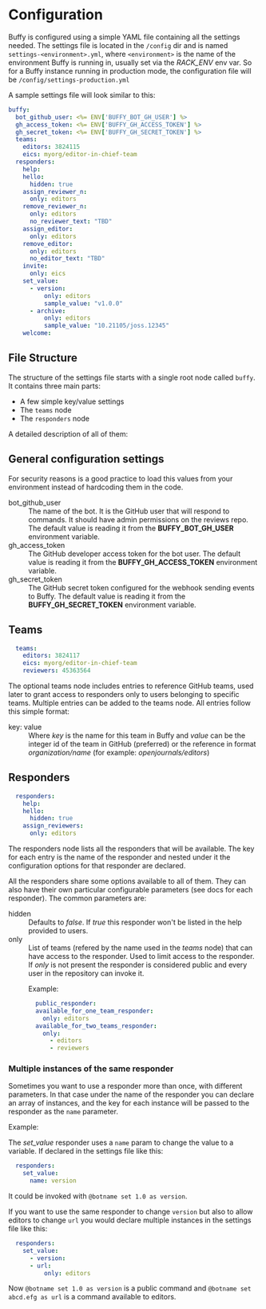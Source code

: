 Configuration
=============

Buffy is configured using a simple YAML file containing all the settings needed. The settings file is located in the `/config` dir and is named `settings-<environment>.yml`, where `<environment>` is the name of the environment Buffy is running in, usually set via the *RACK_ENV* env var. So for a Buffy instance running in production mode, the configuration file will be `/config/settings-production.yml`

A sample settings file will look similar to this:

```yaml
buffy:
  bot_github_user: <%= ENV['BUFFY_BOT_GH_USER'] %>
  gh_access_token: <%= ENV['BUFFY_GH_ACCESS_TOKEN'] %>
  gh_secret_token: <%= ENV['BUFFY_GH_SECRET_TOKEN'] %>
  teams:
    editors: 3824115
    eics: myorg/editor-in-chief-team
  responders:
    help:
    hello:
      hidden: true
    assign_reviewer_n:
      only: editors
    remove_reviewer_n:
      only: editors
      no_reviewer_text: "TBD"
    assign_editor:
      only: editors
    remove_editor:
      only: editors
      no_editor_text: "TBD"
    invite:
      only: eics
    set_value:
      - version:
          only: editors
          sample_value: "v1.0.0"
      - archive:
          only: editors
          sample_value: "10.21105/joss.12345"
    welcome:
```

## File Structure

The structure of the settings file starts with a single root node called `buffy`.
It contains three main parts:

  - A few simple key/value settings
  - The `teams` node
  - The `responders` node

A detailed description of all of them:

## General configuration settings

For security reasons is a good practice to load this values from your environment instead of hardcoding them in the code.

<dl>
  <dt>bot_github_user</dt>
  <dd>The name of the bot. It is the GitHub user that will respond to commands. It should have admin permissions on the reviews repo. The default value is reading it from the <strong>BUFFY_BOT_GH_USER</strong> environment variable.</dd>

  <dt>gh_access_token</dt>
  <dd>The GitHub developer access token for the bot user. The default value is reading it from the <strong>BUFFY_GH_ACCESS_TOKEN</strong> environment variable.</dd>

  <dt>gh_secret_token</dt>
  <dd>The GitHub secret token configured for the webhook sending events to Buffy. The default value is reading it from the <strong>BUFFY_GH_SECRET_TOKEN</strong> environment variable.</dd>
</dl>

## Teams

```yaml
  teams:
    editors: 3824117
    eics: myorg/editor-in-chief-team
    reviewers: 45363564
```
 The optional teams node includes entries to reference GitHub teams, used later to grant access to responders only to users belonging to specific teams. Multiple entries can be added to the teams node. All entries follow this simple format:

 <dl>
  <dt>key: value</dt>
  <dd>Where <em>key</em> is the name for this team in Buffy and <em>value</em> can be the integer id of the team in GitHub (preferred) or the reference in format <em>organization/name</em> (for example: <em>openjournals/editors</em>)</dd>
</dl>

## Responders

```yaml
  responders:
    help:
    hello:
      hidden: true
    assign_reviewers:
      only: editors
```

 The responders node lists all the responders that will be available. The key for each entry is the name of the responder and nested under it the configuration options for that responder are declared.

 All the responders share some options available to all of them. They can also have their own particular configurable parameters (see docs for each responder). The common parameters are:

<dl>
  <dt>hidden</dt>
  <dd>Defaults to <em>false</em>. If <em>true</em> this responder won't be listed in the help provided to users.</dd>

  <dt>only</dt>
  <dd>List of teams (refered by the name used in the <em>teams</em> node) that can have access to the responder. Used to limit access to the responder. If <em>only</em> is not present the responder is considered public and every user in the repository can invoke it.

  Example:

  ```yaml
    public_responder:
    available_for_one_team_responder:
      only: editors
    available_for_two_teams_responder:
      only:
        - editors
        - reviewers
  ```

  </dd>
</dl>

### Multiple instances of the same responder

Sometimes you want to use a responder more than once, with different parameters. In that case under the name of the responder you can declare an array of instances, and the key for each instance will be passed to the responder as the `name` parameter.

Example:

The _set_value_ responder uses a `name` param to change the value to a variable. If declared in the settings file like this:


```yaml
  responders:
    set_value:
      name: version
```

It could be invoked with `@botname set 1.0 as version`.

If you want to use the same responder to change `version` but also to allow editors to change `url` you would declare multiple instances in the settings file like this:

```yaml
  responders:
    set_value:
      - version:
      - url:
          only: editors
```

Now `@botname set 1.0 as version` is a public command and `@botname set abcd.efg as url` is a command available to editors.

